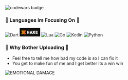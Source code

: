 <div align="left">
<img width="500" src="https://www.codewars.com/users/SillyLily1313/badges/large" alt="codewars badge">
</div>

### 💮 Languages Im Focusing On 💮
![Dart](https://img.shields.io/badge/dart-%230175C2.svg?style=for-the-badge&logo=dart&logoColor=white)
![Haxe](https://github.com/SillyLily1313/SillyLily1313/blob/main/haxe.png)
![Lua](https://img.shields.io/badge/lua-%232C2D72.svg?style=for-the-badge&logo=lua&logoColor=white)
![Go](https://img.shields.io/badge/go-%2300ADD8.svg?style=for-the-badge&logo=go&logoColor=white)
![Kotlin](https://img.shields.io/badge/kotlin-%230095D5.svg?style=for-the-badge&logo=kotlin&logoColor=white)
![Python](https://img.shields.io/badge/python-3670A0?style=for-the-badge&logo=python&logoColor=ffdd54)

### 💮 Why Bother Uploading 💮
* Feel free to tell me how bad my code is so I can fix it 
* You get to make fun of me and I get better its a win win

![EMOTIONAL DAMAGE](https://is5-ssl.mzstatic.com/image/thumb/Purple116/v4/b6/0c/fe/b60cfe75-926d-0e8c-fd3f-b0177c7c1fa6/source/512x512bb.jpg)
